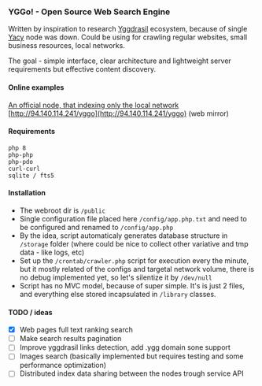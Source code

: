 ### YGGo! - Open Source Web Search Engine

Written by inspiration to research [Yggdrasil](https://yggdrasil-network.github.io) ecosystem, because of single [Yacy](https://yacy.net/) node was down.
Could be using for crawling regular websites, small business resources, local networks.

The goal - simple interface, clear architecture and lightweight server requirements but effective content discovery.

#### Online examples

[An official node, that indexing only the local network](http://[201:23b4:991a:634d:8359:4521:5576:15b7]/yggo)  
[http://94.140.114.241/yggo](http://94.140.114.241/yggo) (web mirror)

#### Requirements

```
php 8
php-php
php-pdo
curl-curl
sqlite / fts5
```

#### Installation 

* The webroot dir is `/public` 
* Single configuration file placed here `/config/app.php.txt` and need to be configured and renamed to `/config/app.php`
* By the idea, script automaticaly generates database structure in `/storage` folder (where could be nice to collect other variative and tmp data - like logs, etc)
* Set up the `/crontab/crawler.php` script for execution every the minute, but it mostly related of the configs and targetal network volume, there is no debug implemented yet, so let's silentize it by `/dev/null`
* Script has no MVC model, because of super simple. It's is just 2 files, and everything else stored incapsulated in `/library` classes.

#### TODO / ideas

* [x] Web pages full text ranking search 
* [ ] Make search results pagination
* [ ] Improve yggdrasil links detection, add .ygg domain sone support
* [ ] Images search (basically implemented but requires testing and some performance optimization)
* [ ] Distributed index data sharing between the nodes trough service API
